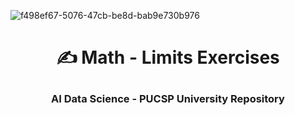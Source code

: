 
![f498ef67-5076-47cb-be8d-bab9e730b976](https://github.com/Quantum-Software-Development/Math/assets/113218619/58c8c407-2971-4a65-9030-e25d76617687)



# <p align="center"> ✍️ Math - Limits Exercises
### <p align="center"> AI Data Science - PUCSP University Repository


